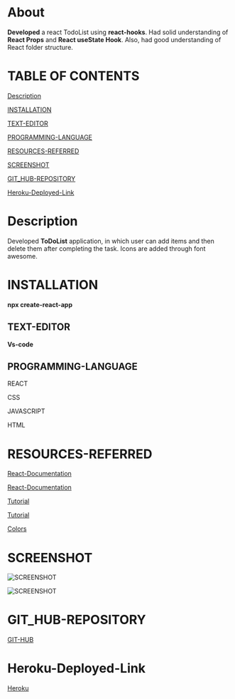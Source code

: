 

# About

**Developed** a react TodoList using **react-hooks**.
Had solid understanding of **React Props** and
**React useState Hook**. Also, had good understanding
of React folder structure.


# TABLE OF CONTENTS
[ Description](#Description)

[INSTALLATION](#INSTALLATION)

[TEXT-EDITOR](#TEXT-EDITOR)

[PROGRAMMING-LANGUAGE](#PROGRAMMING-LANGUAGE)

[RESOURCES-REFERRED](#RESOURCES-REFERRED)

[SCREENSHOT](#SCREENSHOT)

[GIT_HUB-REPOSITORY](#GIT_HUB-REPOSITORY)

[Heroku-Deployed-Link](#GIT_HUB-Deployed-Link)






# Description
Developed **ToDoList** application, in which user 
can add items and then delete them after completing
the task. Icons are added through font awesome.



# INSTALLATION

**npx create-react-app<appname>**



## TEXT-EDITOR
**Vs-code**

## PROGRAMMING-LANGUAGE

REACT

CSS

JAVASCRIPT

HTML 


# RESOURCES-REFERRED

[React-Documentation](https://reactjs.org/docs/hooks-state.html)

[React-Documentation](https://reactjs.org/docs/components-and-props.html)

[Tutorial](https://www.youtube.com/watch?v=EUM78cxo0i8)

[Tutorial](https://www.youtube.com/watch?v=dMH1_YtUTSQ)

[Colors](https://coolors.co/palettes/trending)






# SCREENSHOT
![SCREENSHOT](react-todo1.png)

![SCREENSHOT](react-todo2.png)

# GIT_HUB-REPOSITORY
[GIT-HUB](https://github.com/nehreetkaur/react-Project)

# Heroku-Deployed-Link
[Heroku](https://react-todolist-proj.herokuapp.com/)